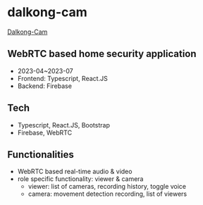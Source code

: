 # dalkong-cam

[Dalkong-Cam](http://dalkong-cam.s3-website.ap-northeast-2.amazonaws.com/)

## WebRTC based home security application

- 2023-04~2023-07
- Frontend: Typescript, React.JS
- Backend: Firebase

## Tech

- Typescript, React.JS, Bootstrap
- Firebase, WebRTC

## Functionalities

- WebRTC based real-time audio & video
- role specific functionality: viewer & camera
  - viewer: list of cameras, recording history, toggle voice
  - camera: movement detection recording, list of viewers

